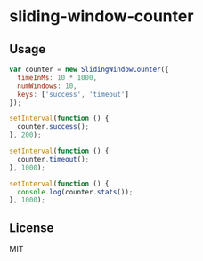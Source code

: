 # sliding-window-counter

## Usage
```javascript
var counter = new SlidingWindowCounter({
  timeInMs: 10 * 1000,
  numWindows: 10,
  keys: ['success', 'timeout']
});

setInterval(function () {
  counter.success();
}, 200);

setInterval(function () {
  counter.timeout();
}, 1000);

setInterval(function () {
  console.log(counter.stats());
}, 1000);
```

## License
MIT
